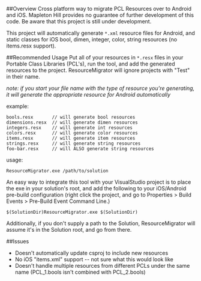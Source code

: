 ##Overview
Cross platform way to migrate PCL Resources over to Android and iOS. Mapleton Hill provides no guarantee of further development of this code. Be aware that this project is still under development. 

This project will automatically generate `*.xml` resource files for Android, and static classes for iOS bool, dimen, integer, color, string resources (no items.resx support).

##Recommended Usage
Put all of your resources in `*.resx` files in your Portable Class Libraries (PCL's), run the tool, and add the generated resources to the project. ResourceMigrator will ignore projects with "Test" in their name. 

 *note: if you start your file name with the type of resource you're generating, it will generate the appropriate resource for Android automatically*

example:
 
    bools.resx       // will generate bool resources
    dimensions.resx  // will generate dimen resources
    integers.resx    // will generate int resources
    colors.resx      // will generate color resources
    items.resx       // will generate item resources
    strings.resx     // will generate string resources
    foo-bar.resx     // will ALSO generate string resources


usage:

    ResourceMigrator.exe /path/to/solution

An easy way to integrate this tool with your VisualStudio project is to place the exe in your solution's root, and add the following to your iOS/Android pre-build configuration (right click the project, and go to Properties > Build Events > Pre-Build Event Command Line.) 

    $(SolutionDir)ResourceMigrator.exe $(SolutionDir)

 Additionally, if you don't supply a path to the Solution, ResourceMigrator will assume it's in the Solution root, and go from there.

##Issues
 - Doesn't automatically update csproj to include new resources
 - No iOS "items.xml" support -- not sure what this would look like
 - Doesn't handle multiple resources from different PCLs under the same name (PCL_1.bools isn't combined with PCL_2.bools) 


